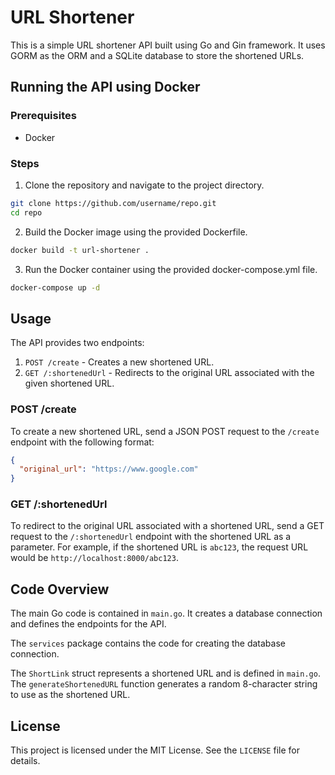 # URL Shortener

This is a simple URL shortener API built using Go and Gin framework. It uses GORM as the ORM and a SQLite database to store the shortened URLs.

## Running the API using Docker

### Prerequisites
- Docker

### Steps

1. Clone the repository and navigate to the project directory.
```bash
git clone https://github.com/username/repo.git
cd repo
```

2. Build the Docker image using the provided Dockerfile.
```bash
docker build -t url-shortener .
```

3. Run the Docker container using the provided docker-compose.yml file.
```bash
docker-compose up -d
```

## Usage

The API provides two endpoints:

1. `POST /create` - Creates a new shortened URL.
2. `GET /:shortenedUrl` - Redirects to the original URL associated with the given shortened URL.

### POST /create

To create a new shortened URL, send a JSON POST request to the `/create` endpoint with the following format:
```json
{
  "original_url": "https://www.google.com"
}
```

### GET /:shortenedUrl

To redirect to the original URL associated with a shortened URL, send a GET request to the `/:shortenedUrl` endpoint with the shortened URL as a parameter. For example, if the shortened URL is `abc123`, the request URL would be `http://localhost:8000/abc123`.

## Code Overview

The main Go code is contained in `main.go`. It creates a database connection and defines the endpoints for the API.

The `services` package contains the code for creating the database connection.

The `ShortLink` struct represents a shortened URL and is defined in `main.go`. The `generateShortenedURL` function generates a random 8-character string to use as the shortened URL.

## License

This project is licensed under the MIT License. See the `LICENSE` file for details.